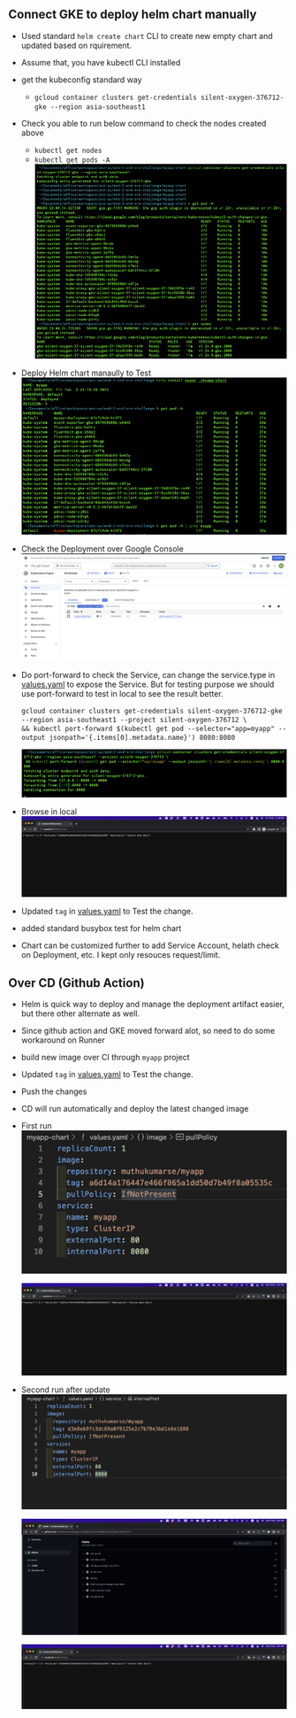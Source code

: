 ## Connect GKE to deploy helm chart manually
-  Used standard `helm create chart` CLI to create new empty chart and updated based on rquirement.
- Assume that, you have kubectl CLI installed
- get the kubeconfig standard way
  - `gcloud container clusters get-credentials silent-oxygen-376712-gke --region asia-southeast1`
- Check you able to run below command to check the nodes created above
  - `kubectl get nodes`
  - `kubectl get pods -A`
  ![GKE Connection](./evidence/connect-gke.png)

- Deploy Helm chart manaully to Test
![Helm Install](./evidence/deploy-helm-chart-manually.png)

- Check the Deployment over Google Console
![Deployment](./evidence/deployment-over-console.png)

- Do port-forward to check the Service, can change the service.type in [values.yaml](./values.yaml) to expose the Service. But for testing purpose we should use port-forward to test in local to see the result better.
  ```
  gcloud container clusters get-credentials silent-oxygen-376712-gke --region asia-southeast1 --project silent-oxygen-376712 \
  && kubectl port-forward $(kubectl get pod --selector="app=myapp" --output jsonpath='{.items[0].metadata.name}') 8080:8080
  ```
  ![Port Forward](./evidence/port-forward.png)

- Browse in local
![Test the Site](./evidence/browse-site.png)

- Updated `tag` in [values.yaml](./values.yaml) to Test the change.

- added standard busybox test for helm chart
- Chart can be customized further to add Service Account, helath check on Deployment, etc. I kept only resouces request/limit.

## Over CD (Github Action)
- Helm is quick way to deploy and manage the deployment artifact easier, but there other alternate as well.
- Since github action and GKE moved forward alot, so need to do some workaround on Runner
- build new image over CI through `myapp` project
- Updated `tag` in [values.yaml](./values.yaml) to Test the change.
- Push the changes
- CD will run automatically and deploy the latest changed image
- First run
  ![Source](./evidence/source-firstrun.png)

  ![Output](./evidence/output-firstrun.png)
- Second run after update
  ![Source](./evidence/source-secondrun.png)

  ![Pipeline](./evidence/deploy-secondrun.png)

  ![Output](./evidence/output-secondrun.png)
